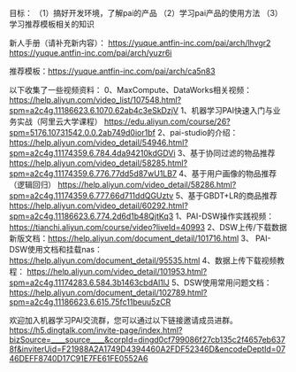 目标：
（1）搞好开发环境，了解pai的产品
（2）学习pai产品的使用方法
（3）学习推荐模板相关的知识

新人手册（请补充新内容）：
https://yuque.antfin-inc.com/pai/arch/lhvgr2
https://yuque.antfin-inc.com/pai/arch/yuzr6i

推荐模板：https://yuque.antfin-inc.com/pai/arch/ca5n83


以下收集了一些视频资料：
0、MaxCompute、DataWorks相关视频：https://help.aliyun.com/video_list/107548.html?spm=a2c4g.11186623.6.1070.62ab4c3eSkDzjV
1、机器学习PAI快速入门与业务实战（阿里云大学课程） https://edu.aliyun.com/course/26?spm=5176.10731542.0.0.2ab749d0ior1bf
2、pai-studio的介绍：https://help.aliyun.com/video_detail/54946.html?spm=a2c4g.11174359.6.784.4da94210kdGDVi
3、基于协同过滤的物品推荐 https://help.aliyun.com/video_detail/58285.html?spm=a2c4g.11174359.6.776.77dd5d87wU1LB7
4、基于用户画像的物品推荐（逻辑回归）   https://help.aliyun.com/video_detail/58286.html?spm=a2c4g.11174359.6.777.66d711ddQGUztv
5、基于GBDT+LR的商品推荐  https://help.aliyun.com/video_detail/60292.html?spm=a2c4g.11186623.6.774.2d6d1b48QjtKq3
1、PAI-DSW操作实践视频：https://tianchi.aliyun.com/course/video?liveId=40993
2、DSW上传/下载数据  新版文档：https://help.aliyun.com/document_detail/101716.html
3、 PAI-DSW使用文档和挂载nas：https://help.aliyun.com/document_detail/95535.html
4、数据上传下载视频教程： https://help.aliyun.com/video_detail/101953.html?spm=a2c4g.11174283.6.584.3b1463cbdAl1lJ
5、DSW使用常用问题文档： https://help.aliyun.com/document_detail/102789.html?spm=a2c4g.11186623.6.615.75fc11beuu5zCR 

欢迎加入机器学习PAI交流群，您可以通过以下链接邀请成员进群。
https://h5.dingtalk.com/invite-page/index.html?bizSource=____source____&corpId=dingd0cf799086f27cb135c2f4657eb6378f&inviterUid=F21988A2A1749D4394460A2FDF52346D&encodeDeptId=0746DEFF8740D17C91E7FE61FE0552A6